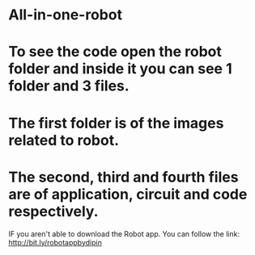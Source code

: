 # All-in-one-robot

# To see the code open the robot folder and inside it you can see 1 folder and 3 files. 
# The first folder is of the images related to robot.
# The second, third and fourth files are of application, circuit and code respectively.

IF you aren't able to download the Robot app. You can follow the link:
http://bit.ly/robotappbydipin

